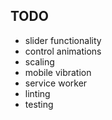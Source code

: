 TODO
---
- slider functionality
- control animations
- scaling
- mobile vibration
- service worker
- linting
- testing

